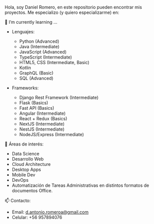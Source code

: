 
<!---
- 👋 Hi, I’m @d-antonio-romeroa
- 👀 I’m interested in ...
- 🌱 I’m currently learning ...
- 💞️ I’m looking to collaborate on ...
- 📫 How to reach me ...


d-antonio-romeroa/d-antonio-romeroa is a ✨ special ✨ repository because its `README.md` (this file) appears on your GitHub profile.
You can click the Preview link to take a look at your changes.
--->

Hola, soy Daniel Romero, en este repositorio pueden encontrar mis proyectos.
Me especializo (y quiero especializarme) en:

🌱 I’m currently learning ...

* Lenguajes:  
  - Python (Advanced)
  - Java (Intermediate)
  - JavaScript (Advanced)
  - TypeScript (Intermediate)
  - HTML5, CSS (Intermediate, Basic)
  - Kotlin
  - GraphQL (Basic)
  - SQL (Advanced)

* Frameworks:  
  - Django Rest Framework (Intermediate)
  - Flask (Basics)
  - Fast API (Basics)
  - Angular (Intermediate)
  - React + Redux (Basics)
  - NextJS (Intermediate)
  - NestJS (Intermediate)
  - NodeJS/Express (Intermediate)

👀 Áreas de interés:

* Data Science
* Desarrollo Web
* Cloud Architecture
* Desktop Apps
* Mobile Dev
* DevOps
* Automatización de Tareas Administrativas en distintos formatos de documentos Office.

📫 Contacto:

* Email: d.antonio.romeroa@gmail.com
* Celular: +56 957894076
